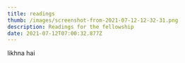 ```yaml
---
title: readings
thumb: /images/screenshot-from-2021-07-12-12-32-31.png
description: Readings for the fellowship
date: 2021-07-12T07:00:32.877Z
---
```

likhna hai